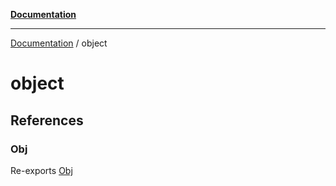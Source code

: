 [**Documentation**](README.md)

---

[Documentation](README.md) / object

# object

## References

### Obj

Re-exports [Obj](object/object.md#obj)
